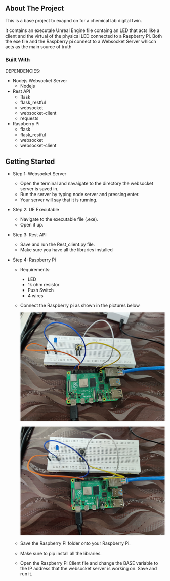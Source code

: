 <!-- ABOUT THE PROJECT -->
## About The Project

This is a base project to exapnd on for a chemical lab digital twin. 

It contains an executale Unreal Engine file containg an LED that acts like a client and the virtual of the physical LED connected to a Raspberry Pi. Both the exe file and the Raspberry pi connect to a Websocket Server whicch acts as the main source of truth


### Built With

DEPENDENCIES:

* Nodejs Websocket Server
    * Nodejs 
* Rest API 
    * flask 
    * flask_restful
    * websocket
    * websocket-client
    * requests 
* Raspberry Pi
    * flask 
    * flask_restful
    * websocket
    * websocket-client


<!-- GETTING STARTED -->
## Getting Started

* Step 1: Websocket Server
    * Open the terminal and navaigate to the directory the websocket server is saved in. 
    * Run the server by typing node server and pressing enter. 
    * Your server will say that it is running.

* Step 2: UE Executable
    * Navigate to the executable file (.exe). 
    * Open it up. 

* Step 3: Rest API 
    * Save and run the Rest_client.py file. 
    * Make sure you have all the libraries installed 

* Step 4: Raspberry Pi 
    * Requirements:
        * LED 
        * 1k ohm resistor 
        * Push Switch 
        * 4 wires 
    * Connect the Raspberry pi as shown in the pictures below
    
        ![Alt Text](Raspi_01.jpg)

        ![Alt Text](Raspi_02.jpg)
        
    * Save the Raspberry Pi folder onto your Raspberry Pi. 
    * Make sure to pip install all the libraries. 
    * Open the Raspberry Pi Client file and change the BASE variable to the IP address that the websocket server is working on.
    Save and run it. 
